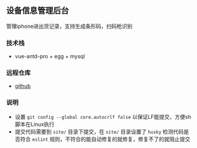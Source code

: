 ## 设备信息管理后台
  管理iphone进出货记录，支持生成条形码，扫码枪识别

### 技术栈
* vue-antd-pro + egg + mysql

### 远程仓库
* [github](https://github.com/varOneVar/tt)

### 说明
* 设置 `git config --global core.autocrlf false` 以保证LF能提交，方便sh脚本在Linux执行
* 提交代码需要到 `site/` 目录下提交，在 `site/` 目录设置了 `husky` 检测代码是否符合 `eslint` 规则，不符合的能自动修复的就修复，修复不了的就阻止提交
